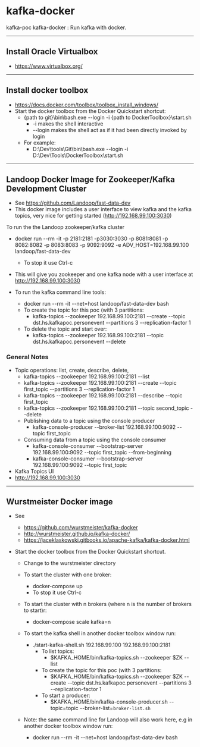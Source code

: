 # kafka-docker
kafka-poc kafka-docker : Run kafka with docker.

----
## Install Oracle Virtualbox
  * https://www.virtualbox.org/

----  
## Install docker toolbox
* https://docs.docker.com/toolbox/toolbox_install_windows/
* Start the docker toolbox from the Docker Quickstart shortcut:
  * {path to git}\bin\bash.exe --login -i {path to DockerToolbox}\start.sh
    * -i makes the shell interactive
    * --login makes the shell act as if it had been directly invoked by login
  * For example: 
    * D:\Dev\tools\Git\bin\bash.exe --login -i D:\Dev\Tools\DockerToolbox\start.sh

----
## Landoop Docker Image for Zookeeper/Kafka Development Cluster
* See https://github.com/Landoop/fast-data-dev
* This docker image includes a user interface to view kafka and the kafka topics, very nice for getting started (http://192.168.99.100:3030)

To run the the Landoop zookeeper/kafka cluster 
* docker run --rm -it -p 2181:2181 -p3030:3030 -p 8081:8081  -p 8082:8082  -p 8083:8083  -p 9092:9092 -e ADV_HOST=192.168.99.100  landoop/fast-data-dev
	* To stop it use Ctrl-c
* This will give you zookeeper and one kafka node with a user interface at http://192.168.99.100:3030

* To run the kafka command line tools:
  * docker run --rm -it --net=host landoop/fast-data-dev bash
  * To create the topic for this poc (with 3 partitions:
    * kafka-topics --zookeeper 192.168.99.100:2181 --create --topic dst.hs.kafkapoc.personevent --partitions 3 --replication-factor 1
  * To delete the topic and start over:
    * kafka-topics --zookeeper 192.168.99.100:2181 --topic dst.hs.kafkapoc.personevent --delete
  
### General Notes
* Topic operations: list, create, describe, delete, 
  * kafka-topics --zookeeper 192.168.99.100:2181 --list
  * kafka-topics --zookeeper 192.168.99.100:2181 --create --topic first_topic --partitions 3 --replication-factor 1
  * kafka-topics --zookeeper 192.168.99.100:2181 --describe --topic first_topic
  * kafka-topics --zookeeper 192.168.99.100:2181 --topic second_topic --delete
  * Publishing data to a topic using the console producer
	* kafka-console-producer --broker-list 192.168.99.100:9092 --topic first_topic
  * Consuming data from a topic using the console consumer
	* kafka-console-consumer  --bootstrap-server 192.168.99.100:9092 --topic first_topic --from-beginning
	* kafka-console-consumer  --bootstrap-server 192.168.99.100:9092 --topic first_topic
* Kafka Topics UI
 * http://192.168.99.100:3030

----  
## Wurstmeister Docker image

* See 
  * https://github.com/wurstmeister/kafka-docker
  * http://wurstmeister.github.io/kafka-docker/
  * https://jaceklaskowski.gitbooks.io/apache-kafka/kafka-docker.html
  
* Start the docker toolbox from the Docker Quickstart shortcut.
  * Change to the wurstmeister directory
  * To start the cluster with one broker:
    * docker-compose up
    * To stop it use Ctrl-c
  * To start the cluster with n brokers (where n is the number of brokers to start)r:
    * docker-compose scale kafka=n
  * To start the kafka shell in another docker toolbox window run:  
    * ./start-kafka-shell.sh 192.168.99.100 192.168.99.100:2181
      * To list topics:
        * $KAFKA_HOME/bin/kafka-topics.sh --zookeeper $ZK --list
  	  * To create the topic for this poc (with 3 partitions:
         * $KAFKA_HOME/bin/kafka-topics.sh --zookeeper $ZK --create --topic dst.hs.kafkapoc.personevent --partitions 3 --replication-factor 1   
      * To start a producer: 
        *   $KAFKA_HOME/bin/kafka-console-producer.sh --topic=topic --broker-list=`broker-list.sh`
    
  * Note: the same command line for Landoop will also work here, e.g in another docker toolbox window run:
    * docker run --rm -it --net=host landoop/fast-data-dev bash
    


